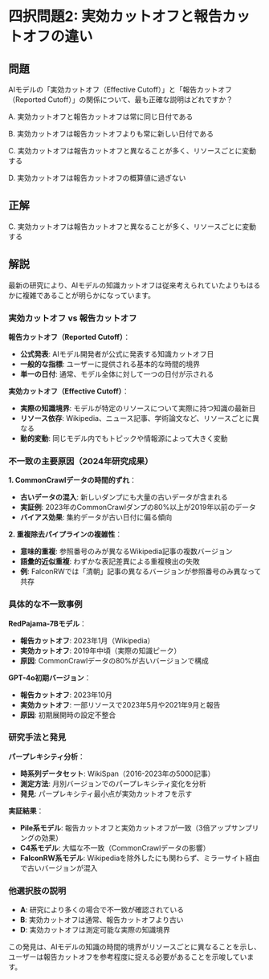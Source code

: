 # 四択問題2: 実効カットオフと報告カットオフの違い

## 問題
AIモデルの「実効カットオフ（Effective Cutoff）」と「報告カットオフ（Reported Cutoff）」の関係について、最も正確な説明はどれですか？

A. 実効カットオフと報告カットオフは常に同じ日付である

B. 実効カットオフは報告カットオフよりも常に新しい日付である

C. 実効カットオフは報告カットオフと異なることが多く、リソースごとに変動する

D. 実効カットオフは報告カットオフの概算値に過ぎない

## 正解
C. 実効カットオフは報告カットオフと異なることが多く、リソースごとに変動する

## 解説
最新の研究により、AIモデルの知識カットオフは従来考えられていたよりもはるかに複雑であることが明らかになっています。

### 実効カットオフ vs 報告カットオフ
**報告カットオフ（Reported Cutoff）**：
- **公式発表**: AIモデル開発者が公式に発表する知識カットオフ日
- **一般的な指標**: ユーザーに提供される基本的な時間的境界
- **単一の日付**: 通常、モデル全体に対して一つの日付が示される

**実効カットオフ（Effective Cutoff）**：
- **実際の知識境界**: モデルが特定のリソースについて実際に持つ知識の最新日
- **リソース依存**: Wikipedia、ニュース記事、学術論文など、リソースごとに異なる
- **動的変動**: 同じモデル内でもトピックや情報源によって大きく変動

### 不一致の主要原因（2024年研究成果）
**1. CommonCrawlデータの時間的ずれ**：
- **古いデータの混入**: 新しいダンプにも大量の古いデータが含まれる
- **実証例**: 2023年のCommonCrawlダンプの80%以上が2019年以前のデータ
- **バイアス効果**: 集約データが古い日付に偏る傾向

**2. 重複除去パイプラインの複雑性**：
- **意味的重複**: 参照番号のみが異なるWikipedia記事の複数バージョン
- **語彙的近似重複**: わずかな表記差異による重複検出の失敗
- **例**: FalconRWでは「清朝」記事の異なるバージョンが参照番号のみ異なって共存

### 具体的な不一致事例
**RedPajama-7Bモデル**：
- **報告カットオフ**: 2023年1月（Wikipedia）
- **実効カットオフ**: 2019年中頃（実際の知識ピーク）
- **原因**: CommonCrawlデータの80%が古いバージョンで構成

**GPT-4o初期バージョン**：
- **報告カットオフ**: 2023年10月
- **実効カットオフ**: 一部リソースで2023年5月や2021年9月と報告
- **原因**: 初期展開時の設定不整合

### 研究手法と発見
**パープレキシティ分析**：
- **時系列データセット**: WikiSpan（2016-2023年の5000記事）
- **測定方法**: 月別バージョンでのパープレキシティ変化を分析
- **発見**: パープレキシティ最小点が実効カットオフを示す

**実証結果**：
- **Pile系モデル**: 報告カットオフと実効カットオフが一致（3倍アップサンプリングの効果）
- **C4系モデル**: 大幅な不一致（CommonCrawlデータの影響）
- **FalconRW系モデル**: Wikipediaを除外したにも関わらず、ミラーサイト経由で古いバージョンが混入

### 他選択肢の説明
- **A**: 研究により多くの場合で不一致が確認されている
- **B**: 実効カットオフは通常、報告カットオフより古い
- **D**: 実効カットオフは測定可能な実際の知識境界

この発見は、AIモデルの知識の時間的境界がリソースごとに異なることを示し、ユーザーは報告カットオフを参考程度に捉える必要があることを示唆しています。 